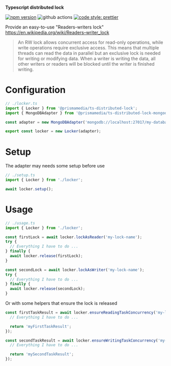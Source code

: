 **Typescript distributed lock**

[![npm version](https://badge.fury.io/js/%40prismamedia%2Fts-distributed-lock.svg)](https://badge.fury.io/js/%40prismamedia%2Fts-distributed-lock) ![github actions](https://github.com/prismamedia/ts-distributed-lock/workflows/CI/badge.svg) [![code style: prettier](https://img.shields.io/badge/code_style-prettier-ff69b4.svg?style=flat-square)](https://github.com/prettier/prettier)

Provide an easy-to-use "Readers-writers lock" https://en.wikipedia.org/wiki/Readers–writer_lock

> An RW lock allows concurrent access for read-only operations, while write operations require exclusive access. This means that multiple threads can read the data in parallel but an exclusive lock is needed for writing or modifying data. When a writer is writing the data, all other writers or readers will be blocked until the writer is finished writing.

# Configuration

```ts
// ./locker.ts
import { Locker } from '@prismamedia/ts-distributed-lock';
import { MongoDBAdapter } from '@prismamedia/ts-distributed-lock-mongodb-adapter';

const adapter = new MongoDBAdapter('mongodb://localhost:27017/my-database');

export const locker = new Locker(adapter);
```

# Setup

The adapter may needs some setup before use

```ts
// ./setup.ts
import { Locker } from './locker';

await locker.setup();
```

# Usage

```ts
// ./usage.ts
import { Locker } from './locker';

const firstLock = await locker.lockAsReader('my-lock-name');
try {
  // Everything I have to do ...
} finally {
  await locker.release(firstLock);
}

const secondLock = await locker.lockAsWriter('my-lock-name');
try {
  // Everything I have to do ...
} finally {
  await locker.release(secondLock);
}
```

Or with some helpers that ensure the lock is released

```ts
const firstTaskResult = await locker.ensureReadingTaskConcurrency('my-lock-name', async () => {
  // Everything I have to do ...

  return 'myFirstTaskResult';
});

const secondTaskResult = await locker.ensureWritingTaskConcurrency('my-lock-name', async () => {
  // Everything I have to do ...

  return 'mySecondTaskResult';
});
```
